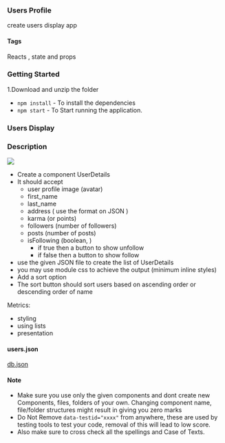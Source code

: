### Users Profile
create users display app 

#### Tags 
Reacts , state and props 
### Getting Started

1.Download and unzip the folder

   - `npm install` - To install the dependencies
   - `npm start` - To Start running the application.
   
### Users Display 
### Description

![](https://i.imgur.com/9ArrHB7.png)

- Create a component UserDetails
- It should accept 
    - user profile image (avatar)
    - first_name
    - last_name
    - address ( use the format on JSON )
    - karma (or points)
    - followers (number of followers)
    - posts (number of posts)
    - isFollowing (boolean, )
        - if true then a button to show unfollow
        - if false then a button to show follow
- use the given JSON file to create the list of UserDetails
- you may use module css to achieve the output (minimum inline styles)
- Add a sort option
- The sort button should sort users based on ascending order or descending order of name

Metrics:
- styling
- using lists
- presentation

#### users.json
[db.json](https://masai-course.s3.ap-south-1.amazonaws.com/editor/uploads/2022-06-22/db_720032.json)

 #### **Note** 
- Make sure you use only the given components and dont create new Components, files, folders of your own. Changing component name, file/folder structures might result in giving you zero marks
- Do Not Remove `data-testid="xxxx"` from anywhere, these are used by testing tools to test your code, removal of this will lead to low score.
- Also make sure to cross check all the spellings and Case of Texts.
